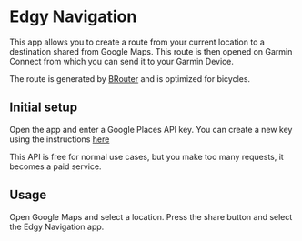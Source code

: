 # Edgy Navigation

This app allows you to create a route from your current location to a destination shared from Google Maps. This route is then opened on Garmin Connect from which you can send it to your Garmin Device.

The route is generated by <a href="https://brouter.de/brouter-web/">BRouter</a> and is optimized for bicycles.

## Initial setup

Open the app and enter a Google Places API key. You can create a new key using the instructions <a href="https://developers.google.com/maps/documentation/places/web-service/get-api-key">here</a>

This API is free for normal use cases, but you make too many requests, it becomes a paid service.

## Usage

Open Google Maps and select a location. Press the share button and select the Edgy Navigation app.
